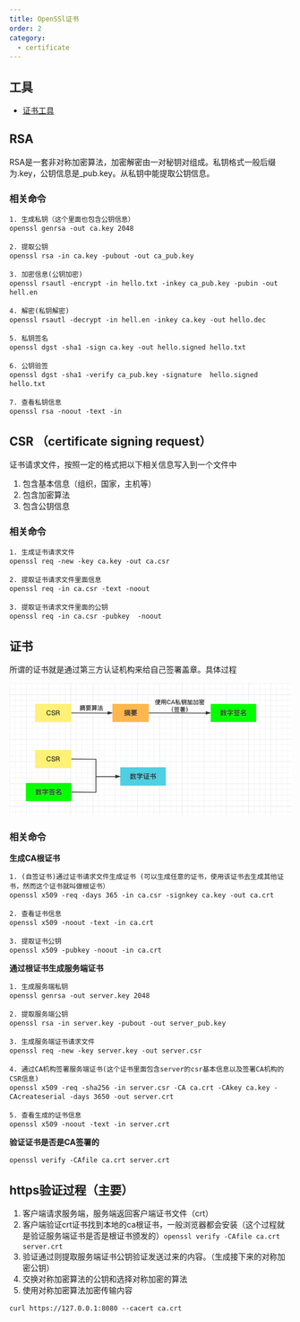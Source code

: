 ```yaml
---
title: OpenSSl证书
order: 2
category:
  - certificate
---
```

## 工具

- [证书工具]

## RSA

RSA是一套非对称加密算法，加密解密由一对秘钥对组成。私钥格式一般后缀为.key，公钥信息是_pub.key。从私钥中能提取公钥信息。

### 相关命令

```
1. 生成私钥（这个里面也包含公钥信息）
openssl genrsa -out ca.key 2048

2. 提取公钥
openssl rsa -in ca.key -pubout -out ca_pub.key

3. 加密信息(公钥加密)
openssl rsautl -encrypt -in hello.txt -inkey ca_pub.key -pubin -out hell.en

4. 解密(私钥解密)
openssl rsautl -decrypt -in hell.en -inkey ca.key -out hello.dec

5. 私钥签名
openssl dgst -sha1 -sign ca.key -out hello.signed hello.txt

6. 公钥验签
openssl dgst -sha1 -verify ca_pub.key -signature  hello.signed hello.txt

7. 查看私钥信息
openssl rsa -noout -text -in
```



## CSR （certificate signing request）

证书请求文件，按照一定的格式把以下相关信息写入到一个文件中

1. 包含基本信息（组织，国家，主机等）
2. 包含加密算法
3. 包含公钥信息

### 相关命令

```
1. 生成证书请求文件
openssl req -new -key ca.key -out ca.csr

2. 提取证书请求文件里面信息
openssl req -in ca.csr -text -noout

3. 提取证书请求文件里面的公钥
openssl req -in ca.csr -pubkey  -noout
```

## 证书

所谓的证书就是通过第三方认证机构来给自己签署盖章。具体过程

![img.png](./assets/certificate.png)

### 相关命令

**生成CA根证书**

```
1. (自签证书)通过证书请求文件生成证书 (可以生成任意的证书，使用该证书去生成其他证书，然而这个证书就叫做根证书）
openssl x509 -req -days 365 -in ca.csr -signkey ca.key -out ca.crt

2. 查看证书信息
openssl x509 -noout -text -in ca.crt

3. 提取证书公钥
openssl x509 -pubkey -noout -in ca.crt
```

**通过根证书生成服务端证书**

````
1. 生成服务端私钥
openssl genrsa -out server.key 2048

2. 提取服务端公钥
openssl rsa -in server.key -pubout -out server_pub.key

3. 生成服务端证书请求文件
openssl req -new -key server.key -out server.csr

4. 通过CA机构签署服务端证书(这个证书里面包含server的csr基本信息以及签署CA机构的CSR信息)
openssl x509 -req -sha256 -in server.csr -CA ca.crt -CAkey ca.key -CAcreateserial -days 3650 -out server.crt

5. 查看生成的证书信息
openssl x509 -noout -text -in server.crt
````

**验证证书是否是CA签署的**

```
openssl verify -CAfile ca.crt server.crt
```

## https验证过程（主要）

1. 客户端请求服务端，服务端返回客户端证书文件（crt）
2. 客户端验证crt证书找到本地的ca根证书，一般浏览器都会安装（这个过程就是验证服务端证书是否是根证书颁发的）`openssl verify -CAfile ca.crt server.crt`
3. 验证通过则提取服务端证书公钥验证发送过来的内容。（生成接下来的对称加密公钥）
4. 交换对称加密算法的公钥和选择对称加密的算法
5. 使用对称加密算法加密传输内容

```shell
curl https://127.0.0.1:8080 --cacert ca.crt 
```


[证书工具]: https://www.ssleye.com/ssltool/cer_check.html